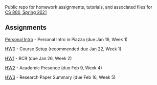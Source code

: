 Public repo for homework assignments, tutorials, and associated files for [CS 800, Spring 2021](https://www.cs.odu.edu/~mweigle/CS800-S21)

## Assignments

[Personal Intro](personal-intro.md) - Personal Intro in Piazza (due Jan 19, Week 1) 

[HW0](HW0.md) - Course Setup (recommended due Jan 22, Week 1)

[HW1](HW1.md) - RCR (due Jan 26, Week 2)

[HW2](HW2.md) - Academic Presence (due Feb 9, Week 4)

[HW3](HW3.md) - Research Paper Summary (due Feb 16, Week 5)
